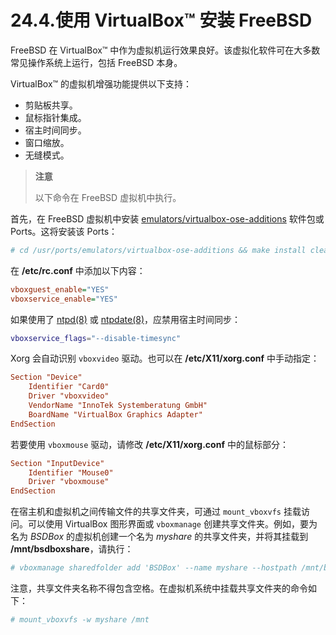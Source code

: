 # 24.4.使用 VirtualBox™ 安装 FreeBSD

FreeBSD 在 VirtualBox™ 中作为虚拟机运行效果良好。该虚拟化软件可在大多数常见操作系统上运行，包括 FreeBSD 本身。

VirtualBox™ 的虚拟机增强功能提供以下支持：

* 剪贴板共享。
* 鼠标指针集成。
* 宿主时间同步。
* 窗口缩放。
* 无缝模式。

>**注意**
>
>以下命令在 FreeBSD 虚拟机中执行。

首先，在 FreeBSD 虚拟机中安装 [emulators/virtualbox-ose-additions](https://cgit.freebsd.org/ports/tree/emulators/virtualbox-ose-additions/) 软件包或 Ports。这将安装该 Ports：

```sh
# cd /usr/ports/emulators/virtualbox-ose-additions && make install clean
```

在 **/etc/rc.conf** 中添加以下内容：

```ini
vboxguest_enable="YES"
vboxservice_enable="YES"
```

如果使用了 [ntpd(8)](https://man.freebsd.org/cgi/man.cgi?query=ntpd&sektion=8&format=html) 或 [ntpdate(8)](https://man.freebsd.org/cgi/man.cgi?query=ntpdate&sektion=8&format=html)，应禁用宿主时间同步：

```sh
vboxservice_flags="--disable-timesync"
```

Xorg 会自动识别 `vboxvideo` 驱动。也可以在 **/etc/X11/xorg.conf** 中手动指定：

```ini
Section "Device"
	Identifier "Card0"
	Driver "vboxvideo"
	VendorName "InnoTek Systemberatung GmbH"
	BoardName "VirtualBox Graphics Adapter"
EndSection
```

若要使用 `vboxmouse` 驱动，请修改 **/etc/X11/xorg.conf** 中的鼠标部分：

```ini
Section "InputDevice"
	Identifier "Mouse0"
	Driver "vboxmouse"
EndSection
```

在宿主机和虚拟机之间传输文件的共享文件夹，可通过 `mount_vboxvfs` 挂载访问。可以使用 VirtualBox 图形界面或 `vboxmanage` 创建共享文件夹。例如，要为名为 *BSDBox* 的虚拟机创建一个名为 *myshare* 的共享文件夹，并将其挂载到 **/mnt/bsdboxshare**，请执行：

```sh
# vboxmanage sharedfolder add 'BSDBox' --name myshare --hostpath /mnt/bsdboxshare
```

注意，共享文件夹名称不得包含空格。在虚拟机系统中挂载共享文件夹的命令如下：

```sh
# mount_vboxvfs -w myshare /mnt
```

